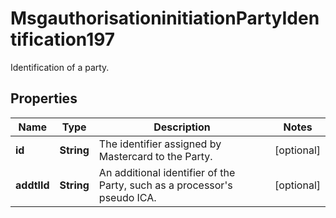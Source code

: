 

# MsgauthorisationinitiationPartyIdentification197

Identification of a party.

## Properties

| Name | Type | Description | Notes |
|------------ | ------------- | ------------- | -------------|
|**id** | **String** | The identifier assigned by Mastercard to the Party. |  [optional] |
|**addtlId** | **String** | An additional identifier of the Party, such as a processor&#39;s pseudo ICA. |  [optional] |



